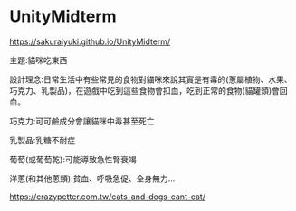 # UnityMidterm
https://sakuraiyuki.github.io/UnityMidterm/

主題:貓咪吃東西

設計理念:日常生活中有些常見的食物對貓咪來說其實是有毒的(蔥屬植物、水果、巧克力、乳製品)，在遊戲中吃到這些食物會扣血，吃到正常的食物(貓罐頭)會回血。



巧克力:可可鹼成分會讓貓咪中毒甚至死亡

乳製品:乳糖不耐症

葡萄(或葡萄乾):可能導致急性腎衰竭

洋蔥(和其他蔥類):貧血、呼吸急促、全身無力...

https://crazypetter.com.tw/cats-and-dogs-cant-eat/

